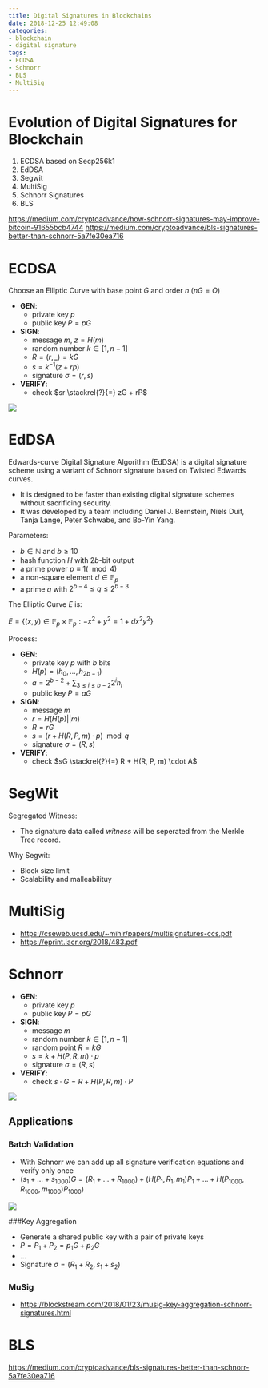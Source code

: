 ```yaml
---
title: Digital Signatures in Blockchains
date: 2018-12-25 12:49:08
categories:
- blockchain
- digital signature
tags:
- ECDSA
- Schnorr
- BLS
- MultiSig
---
```


# Evolution of Digital Signatures for Blockchain

1. ECDSA based on Secp256k1
2. EdDSA
3. Segwit
4. MultiSig
5. Schnorr Signatures
6. BLS

https://medium.com/cryptoadvance/how-schnorr-signatures-may-improve-bitcoin-91655bcb4744
https://medium.com/cryptoadvance/bls-signatures-better-than-schnorr-5a7fe30ea716

# ECDSA

Choose an Elliptic Curve with base point $G$ and order $n$ ($nG = O$)

- **GEN**:
  - private key $p$
  - public key $P = pG$
- **SIGN**:
  - message $m$, $z = H(m)$
  - random number $k \in [1, n-1]$
  - $R = (r, \_) = kG$
  - $s = k^{-1}(z + rp)$
  - signature $\sigma = (r, s)$
- **VERIFY**:
  - check $sr \stackrel{?}{=} zG + rP$

![](ecdsa.png)

# EdDSA

Edwards-curve Digital Signature Algorithm (EdDSA) is a digital signature scheme using a variant of Schnorr signature based on Twisted Edwards curves.
- It is designed to be faster than existing digital signature schemes without sacrificing security. 
- It was developed by a team including Daniel J. Bernstein, Niels Duif, Tanja Lange, Peter Schwabe, and Bo-Yin Yang.

Parameters:

- $b \in \mathbb{N}$ and $b \geq 10$
- hash function $H$ with $2b$-bit output
- a prime power $p \equiv 1 (\mod 4)$
- a non-square element $d \in \mathbb{F}_{p}$
- a prime $q$ with $2^{b-4} \leq q \leq 2^{b-3}$

The Elliptic Curve $E$ is:

$E = \{ (x,y) \in \mathbb{F}_{p} \times \mathbb{F}_{p}: -x^{2} + y^{2} = 1 + dx^{2}y^{2} \}$

Process:

- **GEN**:
  - private key $p$ with $b$ bits
  - $H(p) = (h_{0}, \dots , h_{2b-1})$
  - $a = 2^{b-2} + \sum_{3 \leq i \leq b-2}2^{i}h_{i}$
  - public key $P = aG$
- **SIGN**:
  - message $m$
  - $r = H(H(p) || m)$
  - $R = rG$
  - $s = (r + H(R, P, m) \cdot p) \mod q$
  - signature $\sigma = (R, s)$
- **VERIFY**:
  - check $sG \stackrel{?}{=} R + H(R, P, m) \cdot A$

# SegWit

Segregated Witness:
- The signature data called *witness* will be seperated from the Merkle Tree record.

Why Segwit:
- Block size limit
- Scalability and malleabilituy



# MultiSig

- https://cseweb.ucsd.edu/~mihir/papers/multisignatures-ccs.pdf
- https://eprint.iacr.org/2018/483.pdf



# Schnorr

- **GEN**:
  - private key $p$
  - public key $P = pG$
- **SIGN**:
  - message $m$
  - random number $k \in [1, n-1]$
  - random point $R = kG$
  - $s = k + H(P, R, m) \cdot p$
  - signature $\sigma = (R, s)$
- **VERIFY**:
  - check $s \cdot G = R + H(P, R, m) \cdot P$

![](schnorr.png)

## Applications

### Batch Validation

- With Schnorr we can add up all signature verification equations and verify only once
- $(s_{1} + \dots + s_{1000})G = (R_{1}+ \dots +R_{1000}) + (H(P_{1},R_{1},m_{1})P_{1} + \dots + H(P_{1000},R_{1000},m_{1000})P_{1000})$

![](batch-validation.png)

###Key Aggregation

- Generate a shared public key with a pair of private keys
- $P = P_{1} + P_{2} = p_{1}G + p_{2}G$
- ...
- Signature $\sigma = (R_{1}+R_{2}, s_{1}+s_{2})$

### MuSig

- https://blockstream.com/2018/01/23/musig-key-aggregation-schnorr-signatures.html

# BLS

https://medium.com/cryptoadvance/bls-signatures-better-than-schnorr-5a7fe30ea716